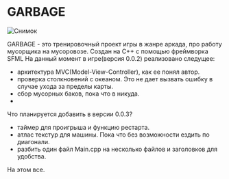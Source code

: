 # GARBAGE


![Снимок](https://user-images.githubusercontent.com/61217945/126862999-6a7618ea-7125-4c04-ba76-6015e4d25752.PNG)

GARBAGE - это тренировочный проект игры в жанре аркада, про работу мусорщика на мусоровозе. Создан на С++ с помощью фреймворка SFML
На данный момент в игре(версия 0.0.2) реализовано следущее:
- архитектура MVC(Model-View-Controller), как ее понял автор.
- проверка столкновений с океаном. Это не дает вызвать ошибку в случае ухода за пределы карты.
- сбор мусорных баков, пока что в никуда.
- 
Что планируется добавить в версии 0.0.3?
- таймер для проигрыша и функцию рестарта.
- атлас текстур для машины. Пока что без возможности ездить по диагонали.
- разбить один файл Main.cpp на несколько файлов и заголовков для удобства.

На этом все.
